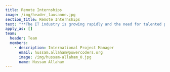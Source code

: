 ```yaml
---
title: Remote Internships
image: /img/header_lausanne.jpg
section_title: Remote Internships
text: "**The IT industry is growing rapidly and the need for talented people is too. We will train refugees in Turkey on the technologies you need and with your help, we will be able to offer them an opportunity to get back on their career paths in the countries they are living in without moving to Switzerland.**\r\n\n**Powercoders** is expanding internationally with the support of the Swiss government to empower Swiss IT companies to fill their lack of IT talents besides creating social impact.\n\nIn a pilot project, we have teamed up with an organization called Kodluyoruz. Together we will be offering in Turkey talented refugees intensive training on the technologies you need followed by remote internships to sharpen their skills with industry experience. This means our participants stay in Turkey and work for you remotely.\n\nWe need your support by offering remote internships (6 to 12 months) to our participants. The conditions are flexible and can be defined together.\n\n<a href=\"https://forms.gle/s6TuV1jtTbAGXjneA\" class=\"btn waves-effect waves-light pwc-red\">Sign Up</a>\n\nIf you have any questions or need more details, don't hesitate to reach out to us via <a href = \"mailto: industry@powercoders.org\">Send Email</a>"
apply_as: []
team:
  header: Team
  members:
    - description: International Project Manager
      email: hussam.allaham@powercoders.org
      image: /img/hussam-allaham_0.jpg
      name: Hussam Allaham
---
```


